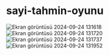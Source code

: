 # sayi-tahmin-oyunu
![Ekran görüntüsü 2024-09-24 131618](https://github.com/user-attachments/assets/4ae30cea-2486-41d7-bb40-55929e9e9df1)
![Ekran görüntüsü 2024-09-24 131720](https://github.com/user-attachments/assets/c271652b-91a9-43b1-92f4-6d52d97b0b42)
![Ekran görüntüsü 2024-09-24 131737](https://github.com/user-attachments/assets/7408369a-44bb-45bb-99c3-4cb27766ea2d)
![Ekran görüntüsü 2024-09-24 131952](https://github.com/user-attachments/assets/df54d0fe-2d66-4f14-b084-d727355347c5)
